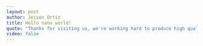 ```yaml
---
layout: post
author: Jeison Ortiz
title: Hello nano world!
quote: "Thanks for visiting us, we're working hard to produce high quality content for you."
video: false
---
```

